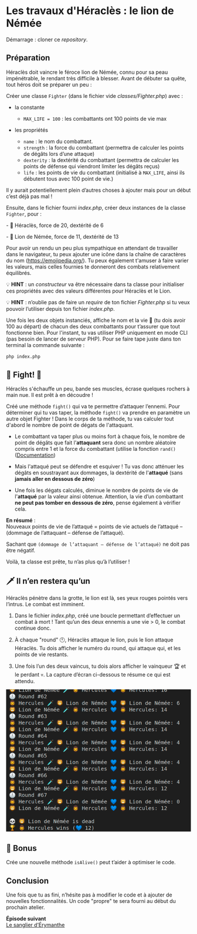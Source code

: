 # Les travaux d'Héraclès : le lion de Némée

Démarrage : cloner ce *repository*.

## Préparation

Héraclès doit vaincre le féroce lion de Némée, connu pour sa peau impénétrable, le rendant très difficile à blesser. Avant de débuter sa quête, tout héros doit se préparer un peu :

Créer une classe `Fighter` (dans le fichier vide *classes/Fighter.php*) avec :

- la constante
    - `MAX_LIFE = 100` : les combattants ont 100 points de vie max

- les propriétés
    - `name` : le nom du combattant.
    - `strength` : la force du combattant (permettra de calculer les points de dégâts lors d’une attaque)
    - `dexterity` : la dextérité du combattant (permettra de calculer les points de défense qui viendront limiter les dégâts reçus)
    - `life` : les points de vie du combattant (initialisé à `MAX_LIFE`, ainsi ils débutent tous avec 100 point de vie.)

Il y aurait potentiellement plein d’autres choses à ajouter mais pour un début c’est déjà pas mal !

Ensuite, dans le fichier fourni *index.php*, créer deux instances de la classe `Fighter`, pour :

- 🧔 Héraclès, force de 20, dextérité de 6

- 🦁 Lion de Némée, force de 11, dextérité de 13

Pour avoir un rendu un peu plus sympathique en attendant de travailler dans le navigateur, tu peux ajouter une icône dans la chaîne de caractères du nom (https://emojipedia.org/).
Tu peux également t'amuser à faire varier les valeurs, mais celles fournies te donneront des combats relativement équilibrés.

💡 **HINT** : un *constructeur* va être nécessaire dans ta classe pour initialiser ces propriétés avec des valeurs différentes pour Héraclès et le Lion.

💡 **HINT** : n’oublie pas de faire un *require* de ton fichier *Fighter.php* si tu veux pouvoir l’utiliser depuis ton fichier *index.php*.

Une fois les deux objets instanciés, affiche le nom et la vie 💙 (tu dois avoir 100 au départ) de chacun des deux combattants pour t’assurer que tout fonctionne bien. Pour l'instant, tu vas utiliser PHP uniquement en mode CLI (pas besoin de lancer de serveur PHP).
Pour se faire tape juste dans ton terminal la commande suivante :
```bash
php index.php
``` 

## 🧔 Fight! 🦁

Héraclès s'échauffe un peu, bande ses muscles, écrase quelques rochers à main nue. Il est prêt à en découdre !

Créé une méthode `fight()` qui va te permettre d’attaquer l’ennemi. Pour déterminer qui tu vas taper, la méthode `fight()` va prendre en paramètre un autre objet Fighter ! Dans le corps de ta méthode, tu vas calculer tout d'abord le nombre de point de dégats de l'attaquant.

- Le combattant va taper plus ou moins fort à chaque fois, le nombre de point de dégâts que fait l'**attaquant** sera donc un nombre aléatoire compris entre 1 et la force du combattant (utilise la fonction `rand()` ([Documentation](https://www.php.net/manual/fr/function.rand.php))

- Mais l'attaqué peut se défendre et esquiver ! Tu vas donc atténuer les dégâts en soustrayant aux dommages, la dextérité de l'**attaqué** (sans **jamais aller en dessous de zéro**)

- Une fois les dégats calculés, diminue le nombre de points de vie de l'**attaqué** par la valeur ainsi obtenue. Attention, la vie d’un combattant **ne peut pas tomber en dessous de zéro**, pense également à vérifier cela.

**En résumé**  :  
Nouveaux points de vie de l’attaqué = points de vie actuels de l’attaqué – (dommage de l’attaquant – défense de l’attaqué).  

Sachant que `(dommage de l’attaquant – défense de l’attaqué)` ne doit pas être négatif.


Voilà, ta classe est prête, tu n’as plus qu’à l’utiliser !

## 🗡️ Il n’en restera qu’un

Héraclès pénètre dans la grotte, le lion est là, ses yeux rouges pointés vers l’intrus. Le combat est imminent.

1. Dans le fichier *index.php*, créé une boucle permettant d’effectuer un combat à mort ! Tant qu’un des deux ennemis a une vie > 0, le combat continue donc.

2. À chaque "round" 🕛, Héraclès attaque le lion, puis le lion attaque Héraclès. Tu dois afficher le numéro du round, qui attaque qui, et les points de vie restants. 

3. Une fois l’un des deux vaincus, tu dois alors afficher le vainqueur 🏆 et le perdant 💀. La capture d’écran ci-dessous te résume ce qui est attendu.

![instructions](img/instructions.png)

## 🎁 Bonus
Crée une nouvelle méthode `isAlive()` peut t’aider à optimiser le code.

## Conclusion

Une fois que tu as fini, n’hésite pas à modifier le code et à ajouter de nouvelles fonctionnalités.
Un code "propre" te sera fourni au début du prochain atelier.


**Épisode suivant**  
[Le sanglier d’Érymanthe](https:///workshop-php-poo-heracles-labour-2/)